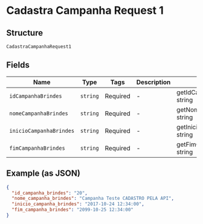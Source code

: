 
# Cadastra Campanha Request 1

## Structure

`CadastraCampanhaRequest1`

## Fields

| Name | Type | Tags | Description | Getter | Setter |
|  --- | --- | --- | --- | --- | --- |
| `idCampanhaBrindes` | `string` | Required | - | getIdCampanhaBrindes(): string | setIdCampanhaBrindes(string idCampanhaBrindes): void |
| `nomeCampanhaBrindes` | `string` | Required | - | getNomeCampanhaBrindes(): string | setNomeCampanhaBrindes(string nomeCampanhaBrindes): void |
| `inicioCampanhaBrindes` | `string` | Required | - | getInicioCampanhaBrindes(): string | setInicioCampanhaBrindes(string inicioCampanhaBrindes): void |
| `fimCampanhaBrindes` | `string` | Required | - | getFimCampanhaBrindes(): string | setFimCampanhaBrindes(string fimCampanhaBrindes): void |

## Example (as JSON)

```json
{
  "id_campanha_brindes": "20",
  "nome_campanha_brindes": "Campanha Teste CADASTRO PELA API",
  "inicio_campanha_brindes": "2017-10-24 12:34:00",
  "fim_campanha_brindes": "2099-10-25 12:34:00"
}
```

